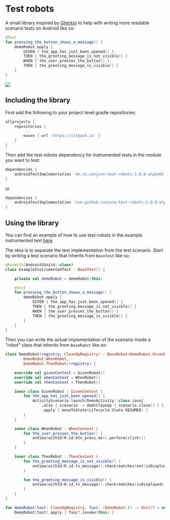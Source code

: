 # Test robots

A small library inspired by [Gherkin](https://cucumber.io/docs/gherkin/) to help with writing more readable scenario tests on Android like so:


```kotlin
@Test
fun pressing_the_button_shows_a_message() {
    demoRobot.apply {
        GIVEN { the_app_has_just_been_opened() }
        THEN { the_greeting_message_is_not_visible() }
        WHEN { the_user_presses_the_button() }
        THEN { the_greeting_message_is_visible() }
    }
}
```

[![](https://jitpack.io/v/conjure/test-robots.svg)](https://jitpack.io/#conjure/test-robots)

## Including the library

First add the following to your project level gradle repositories:

```gradle
allprojects {
	repositories {
		...
		maven { url 'https://jitpack.io' }
	}
}
```

Then add the test-robots dependency for instrumented tests in the module you want to test:

```gradle
dependencies {
	androidTestImplementation 'uk.co.conjure:test-robots:1.0.0-alpha01'
}
```

or 

```gradle
dependencies {
	androidTestImplementation 'com.github.conjure:test-robots:1.0.0-alpha01'
}
```

## Using the library

You can find an example of how to use test-robots in the example instrumented test [here](https://github.com/conjure/test-robots/blob/main/app/src/androidTest/java/uk/co/conjure/testrobots/)

The idea is to separate the test implementation from the test scenario. Start by writing a test scenario that inherits from `BaseTest` like so: 

```kotlin
@RunWith(AndroidJUnit4::class)
class ExampleInstrumentedTest : BaseTest() {

    private val demoRobot = demoRobot(this)

    @Test
    fun pressing_the_button_shows_a_message() {
        demoRobot.apply {
            GIVEN { the_app_has_just_been_opened() }
            THEN { the_greeting_message_is_not_visible() }
            WHEN { the_user_presses_the_button() }
            THEN { the_greeting_message_is_visible() }
        }
    }
}
```

Then you can write the actual implementation of the scenario inside a "robot" class that inherits from `BaseRobot` like so: 

```kotlin
class DemoRobot(registry: CleanUpRegistry) : BaseRobot<DemoRobot.GivenRobot,
        DemoRobot.WhenRobot,
        DemoRobot.ThenRobot>(registry) {

    override val givenContext = GivenRobot()
    override val whenContext = WhenRobot()
    override val thenContext = ThenRobot()

    inner class GivenRobot : GivenContext {
        fun the_app_has_just_been_opened() {
            ActivityScenario.launch(DemoActivity::class.java)
                .also { scenario -> doOnCleanUp { scenario.close() } }
                .apply { moveToState(Lifecycle.State.RESUMED) }
        }
    }

    inner class WhenRobot : WhenContext {
        fun the_user_presses_the_button() {
            onView(withId(R.id.btn_press_me)).perform(click())
        }
    }

    inner class ThenRobot : ThenContext {
        fun the_greeting_message_is_not_visible() {
            onView(withId(R.id.tv_message)).check(matches(not(isDisplayed())))
        }

        fun the_greeting_message_is_visible() {
            onView(withId(R.id.tv_message)).check(matches(isDisplayed()))
        }
    }
}

fun demoRobot(test: CleanUpRegistry, func: (DemoRobot.() -> Unit)? = null) =
    DemoRobot(test).apply { func?.invoke(this) }

```
